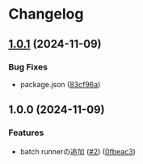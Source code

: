 # Changelog

## [1.0.1](https://github.com/sYamaz/catmull-rom-spline/compare/v1.0.0...v1.0.1) (2024-11-09)


### Bug Fixes

* package.json ([83cf96a](https://github.com/sYamaz/catmull-rom-spline/commit/83cf96a5295e0b7d8e5a20cf6868f4dfb2840cd0))

## 1.0.0 (2024-11-09)


### Features

* batch runnerの追加 ([#2](https://github.com/sYamaz/catmull-rom-spline/issues/2)) ([0fbeac3](https://github.com/sYamaz/catmull-rom-spline/commit/0fbeac3399a2fc62ce68c2bc3ed5de841670d25c))
